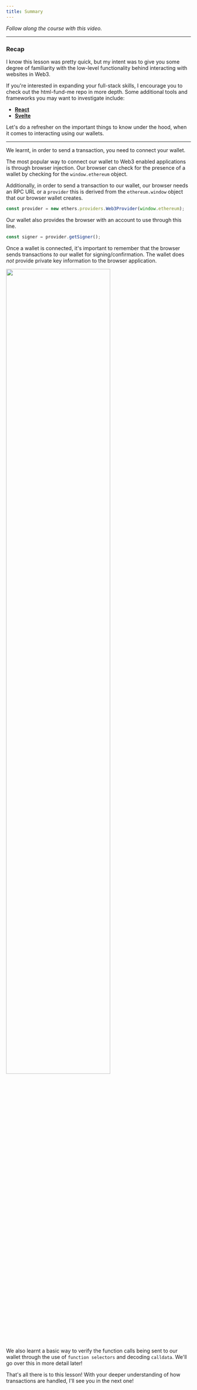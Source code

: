 ```yaml
---
title: Summary
---
```


_Follow along the course with this video._

---

### Recap

I know this lesson was pretty quick, but my intent was to give you some degree of familiarity with the low-level functionality behind interacting with websites in Web3.

If you're interested in expanding your full-stack skills, I encourage you to check out the html-fund-me repo in more depth. Some additional tools and frameworks you may want to investigate include:

- [**React**](https://react.dev/)
- [**Svelte**](https://svelte.dev/)

Let's do a refresher on the important things to know under the hood, when it comes to interacting using our wallets.

---

We learnt, in order to send a transaction, you need to connect your wallet.

The most popular way to connect our wallet to Web3 enabled applications is through browser injection. Our browser can check for the presence of a wallet by checking for the `window.ethereum` object.

Additionally, in order to send a transaction to our wallet, our browser needs an RPC URL or a `provider` this is derived from the `ethereum.window` object that our browser wallet creates.

```js
const provider = new ethers.providers.Web3Provider(window.ethereum);
```

Our wallet also provides the browser with an account to use through this line.

```js
const signer = provider.getSigner();
```

Once a wallet is connected, it's important to remember that the browser sends transactions _to_ our wallet for signing/confirmation. The wallet does _not_ provide private key information to the browser application.

<img src="/static/html-fundme/2-metamask/metamask5.png" style="width: 75%; height: auto;">

We also learnt a basic way to verify the function calls being sent to our wallet through the use of `function selectors` and decoding `calldata`. We'll go over this in more detail later!

That's all there is to this lesson! With your deeper understanding of how transactions are handled, I'll see you in the next one!
